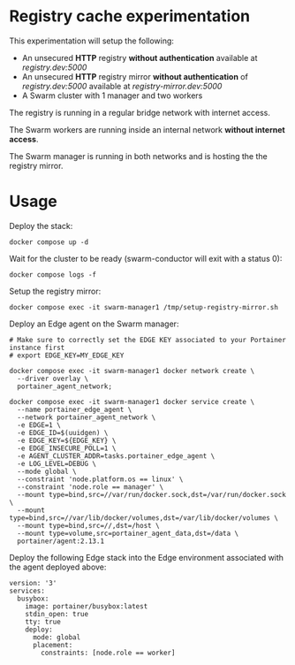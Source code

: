 # Registry cache experimentation

This experimentation will setup the following:

* An unsecured **HTTP** registry **without authentication** available at *registry.dev:5000*
* An unsecured **HTTP** registry mirror **without authentication** of *registry.dev:5000* available at *registry-mirror.dev:5000*
* A Swarm cluster with 1 manager and two workers

The registry is running in a regular bridge network with internet access.

The Swarm workers are running inside an internal network **without internet access**.

The Swarm manager is running in both networks and is hosting the the registry mirror.

# Usage

Deploy the stack:

```
docker compose up -d
```

Wait for the cluster to be ready (swarm-conductor will exit with a status 0):

```
docker compose logs -f
```

Setup the registry mirror:

```
docker compose exec -it swarm-manager1 /tmp/setup-registry-mirror.sh
```

Deploy an Edge agent on the Swarm manager:

```
# Make sure to correctly set the EDGE KEY associated to your Portainer instance first
# export EDGE_KEY=MY_EDGE_KEY

docker compose exec -it swarm-manager1 docker network create \
  --driver overlay \
  portainer_agent_network;

docker compose exec -it swarm-manager1 docker service create \
  --name portainer_edge_agent \
  --network portainer_agent_network \
  -e EDGE=1 \
  -e EDGE_ID=$(uuidgen) \
  -e EDGE_KEY=${EDGE_KEY} \
  -e EDGE_INSECURE_POLL=1 \
  -e AGENT_CLUSTER_ADDR=tasks.portainer_edge_agent \
  -e LOG_LEVEL=DEBUG \
  --mode global \
  --constraint 'node.platform.os == linux' \
  --constraint 'node.role == manager' \
  --mount type=bind,src=//var/run/docker.sock,dst=/var/run/docker.sock \
  --mount type=bind,src=//var/lib/docker/volumes,dst=/var/lib/docker/volumes \
  --mount type=bind,src=//,dst=/host \
  --mount type=volume,src=portainer_agent_data,dst=/data \
  portainer/agent:2.13.1
```

Deploy the following Edge stack into the Edge environment associated with the agent deployed above:

```
version: '3'
services:
  busybox:
    image: portainer/busybox:latest
    stdin_open: true
    tty: true
    deploy:
      mode: global
      placement:
        constraints: [node.role == worker]
```
